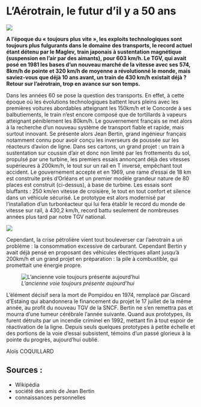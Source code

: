 # L’Aérotrain, le futur d’il y a 50 ans

<img class="img_article_droite" src="art_aerotrain/img_0.jpg" />

**A l’époque du « toujours plus vite », les exploits technologiques sont toujours plus fulgurants dans le domaine des transports, le record actuel étant détenu par le Maglev, train japonais à sustentation magnétique (suspension en l’air par des aimants), pour 603 km/h. Le TGV, qui avait posé en 1981 les bases d’un nouveau marché de la vitesse avec ses 574, 8km/h de pointe et 320 km/h de moyenne a révolutionné le monde, mais saviez-vous que déjà 10 ans avant, un train de 430 km/h existait déjà ? Retour sur l’aérotrain, trop en avance sur son temps.**

Dans les années 60 se pose la question des transports. En effet, à cette époque où les évolutions technologiques battent leurs pleins avec les premières voitures abordables atteignant les 150km/h et le Concorde à ses balbutiements, le train n’est encore composé que de tortillards à vapeurs atteignant péniblement les 80km/h. Le gouvernement français se met alors à la recherche d’un nouveau système de transport fiable et rapide, mais surtout innovant. Se présente alors Jean Bertin, grand ingénieur français notamment connu pour avoir conçu les inverseurs de poussée sur les réacteurs d’avion de ligne. Dans ses cartons, un grand projet : un train à sustentation sur coussin d’air et donc non limité par les frottements du sol, propulsé par une turbine, les premiers essais annonçant déjà des vitesses supérieures à 200km/h, le tout sur un rail en T inversé, empêchant tout accident. Le gouvernement accepte et en 1969, une rame d’essai de 18 km est construite près d’Orléans et un premier modèle grandeur nature de 80 places est construit (ci-dessus), à base de turbine. Les essais sont bluffants : 250 km/en vitesse de croisière, le tout en tout confort et silence dans un véhicule sécurisé. Le prototype est alors modernisé par l’installation d’un turboréacteur qui lui fera établir le record du monde de vitesse sur rail, à 430,2 km/h, record battu seulement de nombreuses années plus tard par notre TGV national. 

<img class="img_article_gauche" src="art_aerotrain/img_2.jpg" />

Cependant, la crise pétrolière vient tout bouleverser car l’aérotrain a un problème : la consommation excessive de carburant. Cependant Bertin y avait déjà pensé en proposant des véhicules électriques allant jusqu’à 200km/h et un grand projet en préparation : la pile à combustible, qui promettait une énergie propre.

<figure class="aligndroite figure_img figureart">
    <img class="imgart1 imgart"
            src="art_aerotrain/img_1.jpg"
            alt="L’ancienne voie toujours présente aujourd’hui">
    <figcaption class="figcaptionart"><i>L’ancienne voie toujours présente aujourd’hui</i></figcaption>
</figure>

L’élément décisif sera la mort de Pompidou en 1974, remplacé par Giscard d’Estaing qui abandonnera le financement du projet le 17 juillet de la même année, au profit du nouveau TGV de la SNCF. Bertin ne s’en remettra pas et mourra d’une tumeur cérébrale l’année suivante. Quand aux prototypes, ils furent détruits par un incendie criminel en 1992, mettant fin à tout espoir de réactivation de la ligne. Depuis seuls quelques prototypes à petite échelle et des portions de la voie d’essai subsistent, témoins d’un passé glorieux à la pointe du progrès, aujourd’hui oublié.

<p class="aligndroite">Aloïs COQUILLARD</p>

## Sources :

 - Wikipédia
 - société des amis de Jean Bertin
 - connaissances personnelles	
